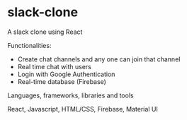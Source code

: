 # slack-clone
A slack clone using React

Functionalities:
- Create chat channels and any one can join that channel
- Real time chat with users
- Login with Google Authentication
- Real-time database (Firebase) 

Languages, frameworks, libraries and tools

React, Javascript, HTML/CSS, Firebase, Material UI
